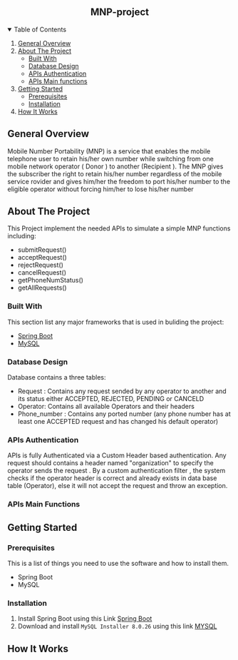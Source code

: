 <!-- PROJECT LOGO -->
<br />
<p align="center">
  
  <h2 align="center">MNP-project</h2>


<!-- TABLE OF CONTENTS -->
<details open="open">
  <summary>Table of Contents</summary>
  <ol>
    <li>
     <a href="#general-overview">General Overview</a>
    </li>
    <li>
      <a href="#about-the-project">About The Project</a>
      <ul>
        <li><a href="#built-with">Built With</a></li>
        <li><a href="#database-design">Database Design</a></li>
        <li><a href="#apis-authentication">APIs Authentication</a></li>
        <li><a href="#apis-main-functions">APIs Main functions</a></li>
      </ul>
    </li>
    <li>
      <a href="#getting-started">Getting Started</a>
      <ul>
        <li><a href="#prerequisites">Prerequisites</a></li>
        <li><a href="#installation">Installation</a></li>
      </ul>
    </li>
    <li><a href="#how-it-works">How It Works</a></li>
  </ol>
</details>

<!-- GENERAL OVERVIEW -->
## General Overview
Mobile Number Portability (MNP) is a service that enables the mobile telephone user to retain his/her own number while switching from one mobile network operator ( Donor ) to another (Recipient ). The MNP gives the subscriber the right to retain his/her number regardless of the mobile service rovider and gives him/her the freedom to port his/her number to the eligible operator without forcing him/her to lose his/her number

<!-- ABOUT THE PROJECT -->
## About The Project
This Project implement the needed APIs to simulate a simple MNP functions including:
* submitRequest()
* acceptRequest()
* rejectRequest()
* cancelRequest()
* getPhoneNumStatus()
* getAllRequests()

### Built With

This section list any major frameworks that is used in buliding the project:
* [Spring Boot](https://spring.io/)
* [MySQL](https://www.mysql.com/)

### Database Design
Database contains a three tables:
* Request : Contains any request sended by any operator to another and its status either ACCEPTED, REJECTED, PENDING or CANCELD
* Operator: Contains all available Operators and their headers
* Phone_number : Contains any ported number (any phone number has at least one ACCEPTED request and has changed his default operator)
### APIs Authentication
APIs is fully Authenticated via a Custom Header based authentication. Any request should contains a header named "organization" to specify the operator sends the request . By a custom authentication filter , the system checks if the operator header is correct and already exists in data base table (Operator), else it will not accept the request and throw an exception.

### APIs Main Functions



<!-- GETTING STARTED -->
## Getting Started


### Prerequisites

This is a list of things you need to use the software and how to install them.
* Spring Boot
* MySQL

### Installation

1. Install Spring Boot using this Link [Spring Boot](https://docs.spring.io/spring-boot/docs/current/reference/html/getting-started.html)
2. Download and install ```MySQL Installer 8.0.26``` using this link [MYSQL](https://dev.mysql.com/downloads/installer/)  

<!-- HHOW IT WORKS -->
## How It Works
